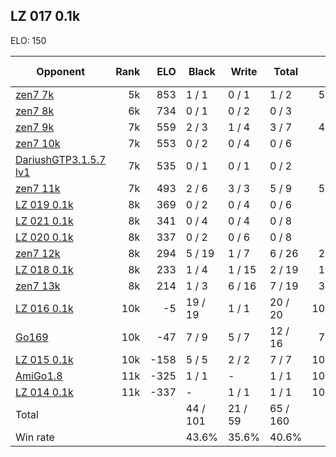 ## LZ 017 0.1k ##

ELO: 150

Opponent | Rank | ELO | Black | Write | Total | Win rate
---------|-----:|----:|-------|-------|-------|-------:
[zen7 7k](zen7%207k.md) | 5k | 853 | 1 / 1 | 0 / 1 | 1 / 2 | 50.0%
[zen7 8k](zen7%208k.md) | 6k | 734 | 0 / 1 | 0 / 2 | 0 / 3 | 0.0%
[zen7 9k](zen7%209k.md) | 7k | 559 | 2 / 3 | 1 / 4 | 3 / 7 | 42.9%
[zen7 10k](zen7%2010k.md) | 7k | 553 | 0 / 2 | 0 / 4 | 0 / 6 | 0.0%
[DariushGTP3.1.5.7 lv1](DariushGTP3.1.5.7%20lv1.md) | 7k | 535 | 0 / 1 | 0 / 1 | 0 / 2 | 0.0%
[zen7 11k](zen7%2011k.md) | 7k | 493 | 2 / 6 | 3 / 3 | 5 / 9 | 55.6%
[LZ 019 0.1k](LZ%20019%200.1k.md) | 8k | 369 | 0 / 2 | 0 / 4 | 0 / 6 | 0.0%
[LZ 021 0.1k](LZ%20021%200.1k.md) | 8k | 341 | 0 / 4 | 0 / 4 | 0 / 8 | 0.0%
[LZ 020 0.1k](LZ%20020%200.1k.md) | 8k | 337 | 0 / 2 | 0 / 6 | 0 / 8 | 0.0%
[zen7 12k](zen7%2012k.md) | 8k | 294 | 5 / 19 | 1 / 7 | 6 / 26 | 23.1%
[LZ 018 0.1k](LZ%20018%200.1k.md) | 8k | 233 | 1 / 4 | 1 / 15 | 2 / 19 | 10.5%
[zen7 13k](zen7%2013k.md) | 8k | 214 | 1 / 3 | 6 / 16 | 7 / 19 | 36.8%
[LZ 016 0.1k](LZ%20016%200.1k.md) | 10k | -5 | 19 / 19 | 1 / 1 | 20 / 20 | 100.0%
[Go169](Go169.md) | 10k | -47 | 7 / 9 | 5 / 7 | 12 / 16 | 75.0%
[LZ 015 0.1k](LZ%20015%200.1k.md) | 10k | -158 | 5 / 5 | 2 / 2 | 7 / 7 | 100.0%
[AmiGo1.8](AmiGo1.8.md) | 11k | -325 | 1 / 1 | - | 1 / 1 | 100.0%
[LZ 014 0.1k](LZ%20014%200.1k.md) | 11k | -337 | - | 1 / 1 | 1 / 1 | 100.0%
Total | | | 44 / 101 | 21 / 59 | 65 / 160 | 
Win rate| | | 43.6% | 35.6% | 40.6% | 
